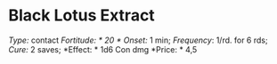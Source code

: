 ﻿---
name: Black Lotus Extract
type: contact
fortitude: 20
onset: 1 min
frequency: 1/rd. for 6 rds
effect:
  "1d6 Con dmg"
cure: 2 saves
price: 4,5
---

# Black Lotus Extract
 *Type:* contact
*Fortitude: * 20 * Onset:* 1 min;  *Frequency*: 1/rd. for 6 rds;  *Cure:* 2 saves; 
*Effect: * 1d6 Con dmg
*Price: * 4,5